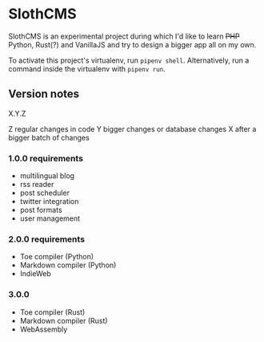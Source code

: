 # SlothCMS

SlothCMS is an experimental project during which I'd like to learn ~~PHP~~ Python, Rust(?) and VanillaJS and try to design a bigger app all on my own.

To activate this project's virtualenv, run `pipenv shell`.
Alternatively, run a command inside the virtualenv with `pipenv run`.

## Version notes
X.Y.Z

Z regular changes in code
Y bigger changes or database changes
X after a bigger batch of changes

### 1.0.0 requirements
- multilingual blog
- rss reader
- post scheduler
- twitter integration
- post formats
- user management

### 2.0.0 requirements
- Toe compiler (Python)
- Markdown compiler (Python)
- IndieWeb

### 3.0.0
- Toe compiler (Rust)
- Markdown compiler (Rust)
- WebAssembly